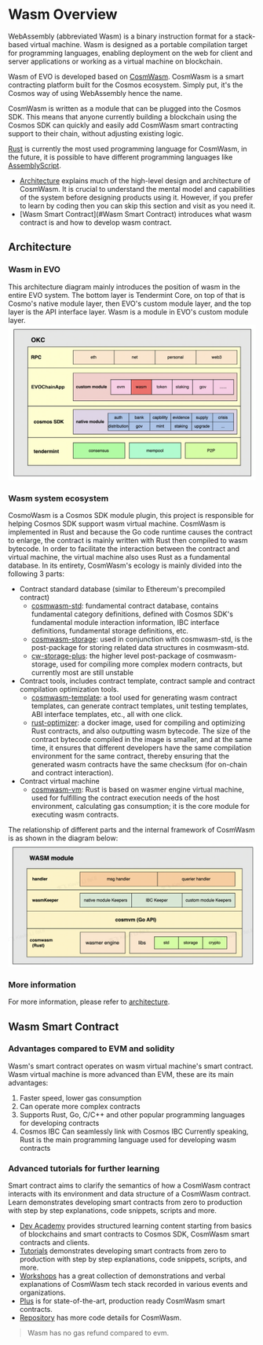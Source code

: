 # Wasm Overview 
WebAssembly (abbreviated Wasm) is a binary instruction format for a stack-based virtual machine. Wasm is designed as a portable compilation target for programming languages, enabling deployment on the web for client and server applications or working as a virtual machine on blockchain.

Wasm of EVO is developed based on [CosmWasm](https://docs.cosmwasm.com/docs/1.0/). CosmWasm is a smart contracting platform built for the Cosmos ecosystem. Simply put, it's the Cosmos way of using WebAssembly hence the name.

CosmWasm is written as a module that can be plugged into the Cosmos SDK. This means that anyone currently building a blockchain using the Cosmos SDK can quickly and easily add CosmWasm smart contracting support to their chain, without adjusting existing logic.

[Rust](https://www.rust-lang.org/) is currently the most used programming language for CosmWasm, in the future, it is possible to have different programming languages like [AssemblyScript](https://www.assemblyscript.org/).

- [Architecture](#Architecture) explains much of the high-level design and architecture of CosmWasm. It is crucial to understand the mental model and capabilities of the system before designing products using it. However, if you prefer to learn by coding then you can skip this section and visit as you need it.
- [Wasm Smart Contract](#Wasm Smart Contract) introduces what wasm contract is and how to develop wasm contract.

## Architecture

### Wasm in EVO
   This architecture diagram mainly introduces the position of wasm in the entire EVO system. The bottom layer is Tendermint Core, on top of that is Cosmo's native module layer, then EVO's custom module layer, and the top layer is the API interface layer. Wasm is a module in EVO's custom module layer.
   ![](../img/wasm-architecture.png)

### Wasm system ecosystem
   CosmoWasm is a Cosmos SDK module plugin, this project is responsible for helping Cosmos SDK support wasm virtual machine. CosmWasm is implemented in Rust and because the Go code runtime causes the contract to enlarge, the contract is mainly written with Rust then compiled to wasm bytecode. In order to facilitate the interaction between the contract and virtual machine, the virtual machine also uses Rust as a fundamental database. In its entirety, CosmWasm's ecology is mainly divided into the following 3 parts:
- Contract standard database (similar to Ethereum's precompiled contract)
   + [cosmwasm-std](https://github.com/CosmWasm/cosmwasm/tree/main/packages/std): fundamental contract database, contains fundamental category definitions, defined with Cosmos SDK's fundamental module interaction information, IBC interface definitions, fundamental storage definitions, etc.
   + [cosmwasm-storage](https://github.com/CosmWasm/cosmwasm/tree/main/packages/storage): used in conjunction with cosmwasm-std, is the post-package for storing related data structures in cosmwasm-std.
   + [cw-storage-plus](https://github.com/CosmWasm/cosmwasm-plus/tree/main/packages/storage-plus): the higher level post-package of cosmwasm-storage, used for compiling more complex modern contracts, but currently most are still unstable
- Contract tools, includes contract template, contract sample and contract compilation optimization tools.
   + [cosmwasm-template](https://github.com/CosmWasm/cosmwasm-template): a tool used for generating wasm contract templates, can generate contract templates, unit testing templates, ABI interface templates, etc., all with one click.
   + [rust-optimizer](https://github.com/cosmwasm/rust-optimizer): a docker image, used for compiling and optimizing Rust contracts, and also outputting wasm bytecode. The size of the contract bytecode compiled in the image is smaller, and at the same time, it ensures that different developers have the same compilation environment for the same contract, thereby ensuring that the generated wasm contracts have the same checksum (for on-chain and contract interaction).
- Contract virtual machine
   + [cosmwasm-vm](https://github.com/CosmWasm/cosmwasm/tree/main/packages/vm): Rust is based on wasmer engine virtual machine, used for fulfilling the contract execution needs of the host environment, calculating gas consumption; it is the core module for executing wasm contracts.

The relationship of different parts and the internal framework of CosmWasm is as shown in the diagram below:
![](../img/wasm-module-architecture.png)
### More information  
   For more information, please refer to [architecture](https://docs.cosmwasm.com/docs/1.0/architecture/multichain).

## Wasm Smart Contract
### Advantages compared to EVM and solidity
   Wasm's smart contract operates on wasm virtual machine's smart contract. Wasm virtual machine is more advanced than EVM, these are its main advantages:
1. Faster speed, lower gas consumption
2. Can operate more complex contracts
3. Supports Rust, Go, C/C++ and other popular programming languages for developing contracts
4. Cosmos IBC Can seamlessly link with Cosmos IBC
   Currently speaking, Rust is the main programming language used for developing wasm contracts
### Advanced tutorials for further learning
   Smart contract aims to clarify the semantics of how a CosmWasm contract interacts with its environment and data structure of a CosmWasm contract. Learn demonstrates developing smart contracts from zero to production with step by step explanations, code snippets, scripts and more.
- [Dev Academy](https://docs.cosmwasm.com/dev-academy/intro) provides structured learning content starting from basics of blockchains and smart contracts to Cosmos SDK, CosmWasm smart contracts and clients.
- [Tutorials](https://docs.cosmwasm.com/tutorials/hijack-escrow/intro) demonstrates developing smart contracts from zero to production with step by step explanations, code snippets, scripts, and more.
- [Workshops](https://docs.cosmwasm.com/tutorials/videos-workshops) has a great collection of demonstrations and verbal explanations of CosmWasm tech stack recorded in various events and organizations.
- [Plus](https://docs.cosmwasm.com/cw-plus/0.9.0/overview) is for state-of-the-art, production ready CosmWasm smart contracts.
- [Repository](https://github.com/CosmWasm/cosmwasm) has more code details for CosmWasm.   

> Wasm has no gas refund compared to evm.
